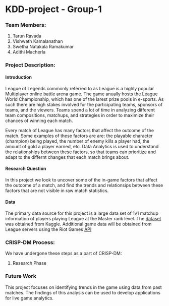 # KDD-project - Group-1

### Team Members:
1) Tarun Ravada
2) Vishwath Kamalanathan
3) Swetha Natakala Ramakumar
4) Adithi Macherla

### Project Description:
#### Introduction
League of Legends commonly referred to as League is a highly popular Multiplayer online battle arena game.
The game anually hosts the League World Championship, which has one of the larest prize pools in e-sports. As such there are high stakes involved for the participating teams, sponsors of teams, and the viewers. Teams spend a lot of time in analyzing different team compositions, matchups, and strategies in order to maximize their chances of winning each match.

Every match of League has many factors that affect the outcome of the match. Some examples of these factors are are: the playable character (champion) being played, the number of enemy kills a player had, the amount of gold a player earned, etc.
Data Analytics is used to understand the relationships between these factors, so that teams can prioritize and adapt to the differnt changes that each match brings about. 

#### Research Question
In this project we look to uncover some of the in-game factors that affect the outcome of a match, and find the trends and relationsips between these factors that are not visible in raw match statistics.

#### Data
The primary data source for this project is a large data set of 1v1 matchup information of players playing League at the Master rank level.
The [dataset](https://www.kaggle.com/jasperan/league-of-legends-1v1-matchups-results) was obtained from Kaggle. 
Additional game data will be obtained from League servers using the Riot Games [API](https://developer.riotgames.com/)

### CRISP-DM Process:
We have undergone these steps as a part of CRISP-DM:
1) Research Phase

### Future Work
This project focuses on identifying trends in the game using data from past matches. The findings of this analysis can be used to develop applications for live game analytics.   